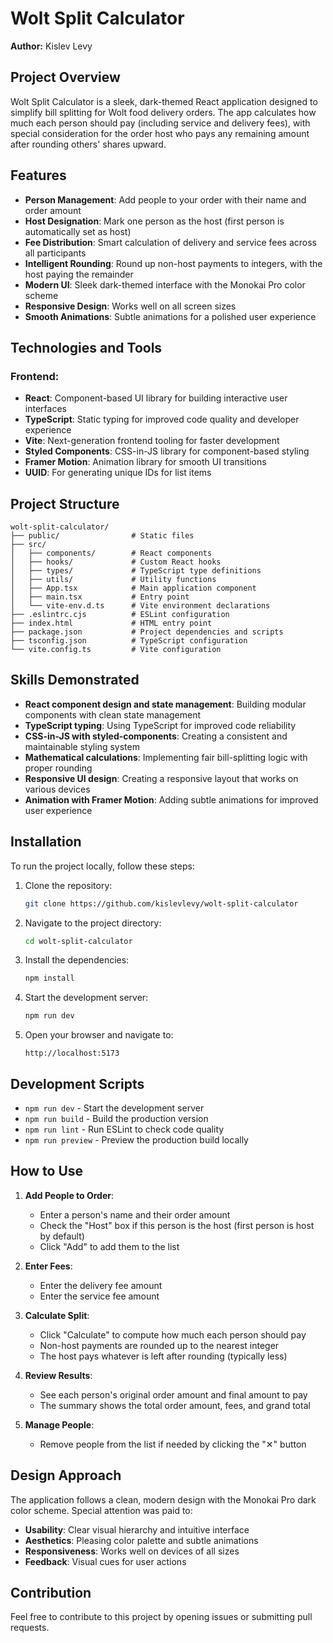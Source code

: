 # Wolt Split Calculator

**Author:** Kislev Levy

## Project Overview

Wolt Split Calculator is a sleek, dark-themed React application designed to simplify bill splitting for Wolt food delivery orders. The app calculates how much each person should pay (including service and delivery fees), with special consideration for the order host who pays any remaining amount after rounding others' shares upward.

## Features

- **Person Management**: Add people to your order with their name and order amount
- **Host Designation**: Mark one person as the host (first person is automatically set as host)
- **Fee Distribution**: Smart calculation of delivery and service fees across all participants
- **Intelligent Rounding**: Round up non-host payments to integers, with the host paying the remainder
- **Modern UI**: Sleek dark-themed interface with the Monokai Pro color scheme
- **Responsive Design**: Works well on all screen sizes
- **Smooth Animations**: Subtle animations for a polished user experience

## Technologies and Tools

### Frontend:

- **React**: Component-based UI library for building interactive user interfaces
- **TypeScript**: Static typing for improved code quality and developer experience
- **Vite**: Next-generation frontend tooling for faster development
- **Styled Components**: CSS-in-JS library for component-based styling
- **Framer Motion**: Animation library for smooth UI transitions
- **UUID**: For generating unique IDs for list items

## Project Structure

```
wolt-split-calculator/
├── public/                # Static files
├── src/
│   ├── components/        # React components
│   ├── hooks/             # Custom React hooks
│   ├── types/             # TypeScript type definitions
│   ├── utils/             # Utility functions
│   ├── App.tsx            # Main application component
│   ├── main.tsx           # Entry point
│   └── vite-env.d.ts      # Vite environment declarations
├── .eslintrc.cjs          # ESLint configuration
├── index.html             # HTML entry point
├── package.json           # Project dependencies and scripts
├── tsconfig.json          # TypeScript configuration
└── vite.config.ts         # Vite configuration
```

## Skills Demonstrated

- **React component design and state management**: Building modular components with clean state management
- **TypeScript typing**: Using TypeScript for improved code reliability
- **CSS-in-JS with styled-components**: Creating a consistent and maintainable styling system
- **Mathematical calculations**: Implementing fair bill-splitting logic with proper rounding
- **Responsive UI design**: Creating a responsive layout that works on various devices
- **Animation with Framer Motion**: Adding subtle animations for improved user experience

## Installation

To run the project locally, follow these steps:

1. Clone the repository:
   ```bash
   git clone https://github.com/kislevlevy/wolt-split-calculator
   ```
2. Navigate to the project directory:
   ```bash
   cd wolt-split-calculator
   ```
3. Install the dependencies:
   ```bash
   npm install
   ```
4. Start the development server:
   ```bash
   npm run dev
   ```
5. Open your browser and navigate to:
   ```
   http://localhost:5173
   ```

## Development Scripts

- `npm run dev` - Start the development server
- `npm run build` - Build the production version
- `npm run lint` - Run ESLint to check code quality
- `npm run preview` - Preview the production build locally

## How to Use

1. **Add People to Order**:

   - Enter a person's name and their order amount
   - Check the "Host" box if this person is the host (first person is host by default)
   - Click "Add" to add them to the list

2. **Enter Fees**:

   - Enter the delivery fee amount
   - Enter the service fee amount

3. **Calculate Split**:

   - Click "Calculate" to compute how much each person should pay
   - Non-host payments are rounded up to the nearest integer
   - The host pays whatever is left after rounding (typically less)

4. **Review Results**:

   - See each person's original order amount and final amount to pay
   - The summary shows the total order amount, fees, and grand total

5. **Manage People**:
   - Remove people from the list if needed by clicking the "✕" button

## Design Approach

The application follows a clean, modern design with the Monokai Pro dark color scheme. Special attention was paid to:

- **Usability**: Clear visual hierarchy and intuitive interface
- **Aesthetics**: Pleasing color palette and subtle animations
- **Responsiveness**: Works well on devices of all sizes
- **Feedback**: Visual cues for user actions

## Contribution

Feel free to contribute to this project by opening issues or submitting pull requests.
